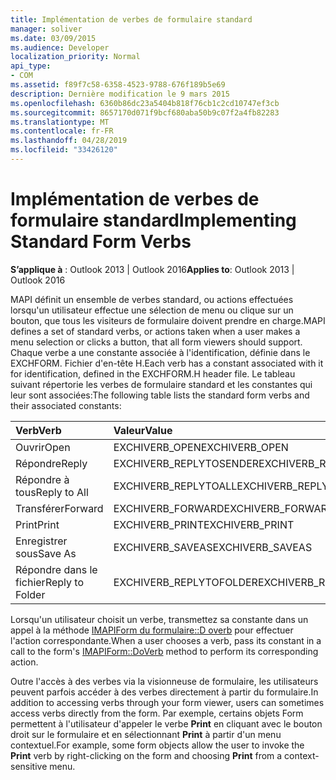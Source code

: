 ```yaml
---
title: Implémentation de verbes de formulaire standard
manager: soliver
ms.date: 03/09/2015
ms.audience: Developer
localization_priority: Normal
api_type:
- COM
ms.assetid: f89f7c58-6358-4523-9788-676f189b5e69
description: Dernière modification le 9 mars 2015
ms.openlocfilehash: 6360b86dc23a5404b818f76cb1c2cd10747ef3cb
ms.sourcegitcommit: 8657170d071f9bcf680aba50b9c07f2a4fb82283
ms.translationtype: MT
ms.contentlocale: fr-FR
ms.lasthandoff: 04/28/2019
ms.locfileid: "33426120"
---
```

# <a name="implementing-standard-form-verbs"></a><span data-ttu-id="e3138-103">Implémentation de verbes de formulaire standard</span><span class="sxs-lookup"><span data-stu-id="e3138-103">Implementing Standard Form Verbs</span></span>

  
  
<span data-ttu-id="e3138-104">**S’applique à** : Outlook 2013 | Outlook 2016</span><span class="sxs-lookup"><span data-stu-id="e3138-104">**Applies to**: Outlook 2013 | Outlook 2016</span></span> 
  
<span data-ttu-id="e3138-105">MAPI définit un ensemble de verbes standard, ou actions effectuées lorsqu'un utilisateur effectue une sélection de menu ou clique sur un bouton, que tous les visiteurs de formulaire doivent prendre en charge.</span><span class="sxs-lookup"><span data-stu-id="e3138-105">MAPI defines a set of standard verbs, or actions taken when a user makes a menu selection or clicks a button, that all form viewers should support.</span></span> <span data-ttu-id="e3138-106">Chaque verbe a une constante associée à l'identification, définie dans le EXCHFORM. Fichier d'en-tête H.</span><span class="sxs-lookup"><span data-stu-id="e3138-106">Each verb has a constant associated with it for identification, defined in the EXCHFORM.H header file.</span></span> <span data-ttu-id="e3138-107">Le tableau suivant répertorie les verbes de formulaire standard et les constantes qui leur sont associées:</span><span class="sxs-lookup"><span data-stu-id="e3138-107">The following table lists the standard form verbs and their associated constants:</span></span>
  
|<span data-ttu-id="e3138-108">**Verb**</span><span class="sxs-lookup"><span data-stu-id="e3138-108">**Verb**</span></span>|<span data-ttu-id="e3138-109">**Valeur**</span><span class="sxs-lookup"><span data-stu-id="e3138-109">**Value**</span></span>|
|:-----|:-----|
|<span data-ttu-id="e3138-110">Ouvrir</span><span class="sxs-lookup"><span data-stu-id="e3138-110">Open</span></span>  <br/> |<span data-ttu-id="e3138-111">EXCHIVERB_OPEN</span><span class="sxs-lookup"><span data-stu-id="e3138-111">EXCHIVERB_OPEN</span></span>  <br/> |
|<span data-ttu-id="e3138-112">Répondre</span><span class="sxs-lookup"><span data-stu-id="e3138-112">Reply</span></span>  <br/> |<span data-ttu-id="e3138-113">EXCHIVERB_REPLYTOSENDER</span><span class="sxs-lookup"><span data-stu-id="e3138-113">EXCHIVERB_REPLYTOSENDER</span></span>  <br/> |
|<span data-ttu-id="e3138-114">Répondre à tous</span><span class="sxs-lookup"><span data-stu-id="e3138-114">Reply to All</span></span>  <br/> |<span data-ttu-id="e3138-115">EXCHIVERB_REPLYTOALL</span><span class="sxs-lookup"><span data-stu-id="e3138-115">EXCHIVERB_REPLYTOALL</span></span>  <br/> |
|<span data-ttu-id="e3138-116">Transférer</span><span class="sxs-lookup"><span data-stu-id="e3138-116">Forward</span></span>  <br/> |<span data-ttu-id="e3138-117">EXCHIVERB_FORWARD</span><span class="sxs-lookup"><span data-stu-id="e3138-117">EXCHIVERB_FORWARD</span></span>  <br/> |
|<span data-ttu-id="e3138-118">Print</span><span class="sxs-lookup"><span data-stu-id="e3138-118">Print</span></span>  <br/> |<span data-ttu-id="e3138-119">EXCHIVERB_PRINT</span><span class="sxs-lookup"><span data-stu-id="e3138-119">EXCHIVERB_PRINT</span></span>  <br/> |
|<span data-ttu-id="e3138-120">Enregistrer sous</span><span class="sxs-lookup"><span data-stu-id="e3138-120">Save As</span></span>  <br/> |<span data-ttu-id="e3138-121">EXCHIVERB_SAVEAS</span><span class="sxs-lookup"><span data-stu-id="e3138-121">EXCHIVERB_SAVEAS</span></span>  <br/> |
|<span data-ttu-id="e3138-122">Répondre dans le fichier</span><span class="sxs-lookup"><span data-stu-id="e3138-122">Reply to Folder</span></span>  <br/> |<span data-ttu-id="e3138-123">EXCHIVERB_REPLYTOFOLDER</span><span class="sxs-lookup"><span data-stu-id="e3138-123">EXCHIVERB_REPLYTOFOLDER</span></span>  <br/> |
   
<span data-ttu-id="e3138-124">Lorsqu'un utilisateur choisit un verbe, transmettez sa constante dans un appel à la méthode [IMAPIForm du formulaire::D overb](imapiform-doverb.md) pour effectuer l'action correspondante.</span><span class="sxs-lookup"><span data-stu-id="e3138-124">When a user chooses a verb, pass its constant in a call to the form's [IMAPIForm::DoVerb](imapiform-doverb.md) method to perform its corresponding action.</span></span> 
  
<span data-ttu-id="e3138-125">Outre l'accès à des verbes via la visionneuse de formulaire, les utilisateurs peuvent parfois accéder à des verbes directement à partir du formulaire.</span><span class="sxs-lookup"><span data-stu-id="e3138-125">In addition to accessing verbs through your form viewer, users can sometimes access verbs directly from the form.</span></span> <span data-ttu-id="e3138-126">Par exemple, certains objets Form permettent à l'utilisateur d'appeler le verbe **Print** en cliquant avec le bouton droit sur le formulaire et en sélectionnant **Print** à partir d'un menu contextuel.</span><span class="sxs-lookup"><span data-stu-id="e3138-126">For example, some form objects allow the user to invoke the **Print** verb by right-clicking on the form and choosing **Print** from a context-sensitive menu.</span></span> 
  

